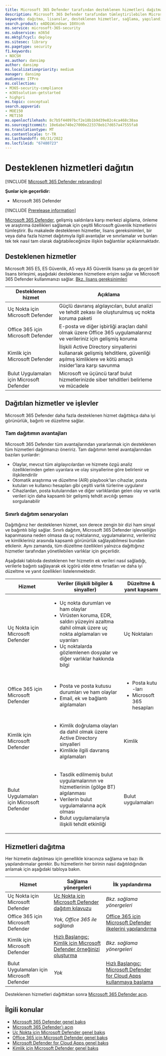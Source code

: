 ```yaml
---
title: Microsoft 365 Defender tarafından desteklenen hizmetleri dağıtma
description: Microsoft 365 Defender tarafından tümleştirilebilen Microsoft güvenlik hizmetleri, lisans gereksinimleri ve dağıtım yordamları hakkında bilgi edinin
keywords: dağıtma, lisanslar, desteklenen hizmetler, sağlama, yapılandırma Microsoft 365 Defender, M365, lisans uygunluğu, Uç Nokta için Microsoft Defender, Office 365 için Microsoft Defender, Kimlik için Microsoft Defender, Microsoft Cloud App Security, MCAS, E5, A5, EMS
search.product: eADQiWindows 10XVcnh
ms.service: microsoft-365-security
ms.subservice: m365d
ms.mktglfcycl: deploy
ms.sitesec: library
ms.pagetype: security
f1.keywords:
- NOCSH
ms.author: dansimp
author: dansimp
ms.localizationpriority: medium
manager: dansimp
audience: ITPro
ms.collection:
- M365-security-compliance
- m365solution-getstarted
- highpri
ms.topic: conceptual
search.appverid:
- MOE150
- MET150
ms.openlocfilehash: 8c7b5f44097bcf2e18b1b9d39e82c4ca468c38aa
ms.sourcegitcommit: 10e6abe740e27000e223378eb17d657a47555fa8
ms.translationtype: MT
ms.contentlocale: tr-TR
ms.lasthandoff: 08/31/2022
ms.locfileid: "67480723"
---
```

# <a name="deploy-supported-services"></a>Desteklenen hizmetleri dağıtın

[!INCLUDE [Microsoft 365 Defender rebranding](../includes/microsoft-defender.md)]


**Şunlar için geçerlidir:**
- Microsoft 365 Defender

[!INCLUDE [Prerelease information](../includes/prerelease.md)]

[Microsoft 365 Defender](microsoft-365-defender.md), gelişmiş saldırılara karşı merkezi algılama, önleme ve araştırma özellikleri sağlamak için çeşitli Microsoft güvenlik hizmetlerini tümleştirir. Bu makalede desteklenen hizmetler, lisans gereksinimleri, bir veya daha fazla hizmet dağıtımıyla ilgili avantajlar ve sınırlamalar ve bunları tek tek nasıl tam olarak dağıtabileceğinize ilişkin bağlantılar açıklanmaktadır.

## <a name="supported-services"></a>Desteklenen hizmetler

Microsoft 365 E5, E5 Güvenlik, A5 veya A5 Güvenlik lisansı ya da geçerli bir lisans birleşimi, aşağıdaki desteklenen hizmetlere erişim sağlar ve Microsoft 365 Defender kullanmanızı sağlar. [Bkz. lisans gereksinimleri](prerequisites.md#licensing-requirements)

| Desteklenen hizmet | Açıklama |
| ------ | ------ |
| Uç Nokta için Microsoft Defender | Güçlü davranış algılayıcıları, bulut analizi ve tehdit zekası ile oluşturulmuş uç nokta koruma paketi |
|Office 365 için Microsoft Defender | E-posta ve diğer işbirliği araçları dahil olmak üzere Office 365 uygulamalarınız ve verileriniz için gelişmiş koruma |
| Kimlik için Microsoft Defender | İlişkili Active Directory sinyallerini kullanarak gelişmiş tehditlere, güvenliği aşılmış kimliklere ve kötü amaçlı insider'lara karşı savunma |
| Bulut Uygulamaları için Microsoft Defender | Microsoft ve üçüncü taraf bulut hizmetlerinizde siber tehditleri belirleme ve mücadele |

## <a name="deployed-services-and-functionality"></a>Dağıtılan hizmetler ve işlevler

Microsoft 365 Defender daha fazla desteklenen hizmet dağıttıkça daha iyi görünürlük, bağıntı ve düzeltme sağlar.

### <a name="benefits-of-full-deployment"></a>Tam dağıtımın avantajları

Microsoft 365 Defender tüm avantajlarından yararlanmak için desteklenen tüm hizmetleri dağıtmanızı öneririz. Tam dağıtımın temel avantajlarından bazıları şunlardır:

- Olaylar, mevcut tüm algılayıcılardan ve hizmete özgü analiz özelliklerinden gelen uyarılara ve olay sinyallerine göre belirlenir ve ilişkilendirilir
- Otomatik araştırma ve düzeltme (AIR) playbook'ları cihazlar, posta kutuları ve kullanıcı hesapları gibi çeşitli varlık türlerine uygulanır
- Cihazlardan, posta kutularından ve diğer varlıklardan gelen olay ve varlık verileri için daha kapsamlı bir gelişmiş tehdit avcılığı şeması sorgulanabilir

### <a name="limited-deployment-scenarios"></a>Sınırlı dağıtım senaryoları

Dağıttığınız her desteklenen hizmet, son derece zengin bir dizi ham sinyal ve bağıntılı bilgi sağlar. Sınırlı dağıtım, Microsoft 365 Defender işlevselliğin kapanmasına neden olmasa da uç noktalarınız, uygulamalarınız, verileriniz ve kimlikleriniz arasında kapsamlı görünürlük sağlayabilmesi bundan etkilenir. Aynı zamanda, tüm düzeltme özellikleri yalnızca dağıttığınız hizmetler tarafından yönetilebilen varlıklar için geçerlidir.

Aşağıdaki tabloda desteklenen her hizmetin ek verileri nasıl sağladığı, verilerle bağıntı sağlayarak ek içgörü elde etme fırsatları ve daha iyi düzeltme ve yanıt özellikleri listelenmektedir.

| Hizmet | Veriler (ilişkili bilgiler & sinyaller) | Düzeltme & yanıt kapsamı |
| ------ | ------ | ------ |
| Uç Nokta için Microsoft Defender |<ul><li>Uç nokta durumları ve ham olaylar</li><li>Virüsten koruma, EDR, saldırı yüzeyini azaltma dahil olmak üzere uç nokta algılamaları ve uyarıları</li><li>Uç noktalarda gözlemlenen dosyalar ve diğer varlıklar hakkında bilgi</li></ul> |  Uç Noktaları |
|Office 365 için Microsoft Defender |<ul><li>Posta ve posta kutusu durumları ve ham olaylar</li><li>Email, ek ve bağlantı algılamaları</li></ul> | <ul><li>Posta kutu -ları</li><li>Microsoft 365 hesapları</li></ul> |
| Kimlik için Microsoft Defender |<ul><li>Kimlik doğrulama olayları da dahil olmak üzere Active Directory sinyalleri</li><li>Kimlikle ilgili davranış algılamaları</li></ul> | Kimlik |
| Bulut Uygulamaları için Microsoft Defender |<ul><li>Tasdik edilmemiş bulut uygulamalarının ve hizmetlerinin (gölge BT) algılanması</li><li>Verilerin bulut uygulamalarına açık olması</li><li>Bulut uygulamalarıyla ilişkili tehdit etkinliği</li></ul> | Bulut uygulamaları |

## <a name="deploy-the-services"></a>Hizmetleri dağıtma

Her hizmetin dağıtılması için genellikle kiracınıza sağlama ve bazı ilk yapılandırmalar gerekir. Bu hizmetlerin her birinin nasıl dağıtıldığından anlamak için aşağıdaki tabloya bakın.

| Hizmet | Sağlama yönergeleri | İlk yapılandırma |
| ------ | ------ | ------ |
| Uç Nokta için Microsoft Defender | [Uç Nokta için Microsoft Defender dağıtım kılavuzu](../defender-endpoint/deployment-phases.md) | *Bkz. sağlama yönergeleri* |
|Office 365 için Microsoft Defender | *Yok, Office 365 ile sağlandı* | [Office 365 için Microsoft Defender ilkelerini yapılandırma](/microsoft-365/security/office-365-security/defender-for-office-365#configure-atp-policies) |
| Kimlik için Microsoft Defender | [Hızlı Başlangıç: Kimlik için Microsoft Defender örneğinizi oluşturma](/azure-advanced-threat-protection/install-atp-step1) | *Bkz. sağlama yönergeleri* |
| Bulut Uygulamaları için Microsoft Defender | *Yok* | [Hızlı Başlangıç: Microsoft Defender for Cloud Apps kullanmaya başlama](/cloud-app-security/getting-started-with-cloud-app-security) |

Desteklenen hizmetleri dağıttıktan sonra [Microsoft 365 Defender açın](m365d-enable.md).

## <a name="related-topics"></a>İlgili konular

- [Microsoft 365 Defender genel bakış](microsoft-365-defender.md)
- [Microsoft 365 Defender’ı açın](m365d-enable.md)
- [Uç Nokta için Microsoft Defender genel bakış](../defender-endpoint/microsoft-defender-endpoint.md)
- [Office 365 için Microsoft Defender genel bakış](../office-365-security/defender-for-office-365.md)
- [Microsoft Defender for Cloud Apps genel bakış](/cloud-app-security/what-is-cloud-app-security)
- [Kimlik için Microsoft Defender genel bakış](/azure-advanced-threat-protection/what-is-atp)
